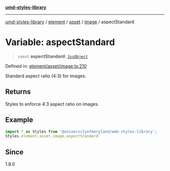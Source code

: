 [**umd-styles-library**](../../../../../../README.md)

***

[umd-styles-library](../../../../../../modules.md) / [element](../../../../../README.md) / [asset](../../../README.md) / [image](../README.md) / aspectStandard

# Variable: aspectStandard

> `const` **aspectStandard**: [`JssObject`](../../../../../../utilities/namespaces/transform/type-aliases/JssObject.md)

Defined in: [element/asset/image.ts:210](https://github.com/UMD-Digital/design-system/blob/2d95010ba8e3e1595ebab66599330577b600c5fb/packages/styles/source/element/asset/image.ts#L210)

Standard aspect ratio (4:3) for images.

## Returns

Styles to enforce 4:3 aspect ratio on images.

## Example

```typescript
import * as Styles from '@universityofmaryland/web-styles-library';
Styles.element.asset.image.aspectStandard
```

## Since

1.8.0
